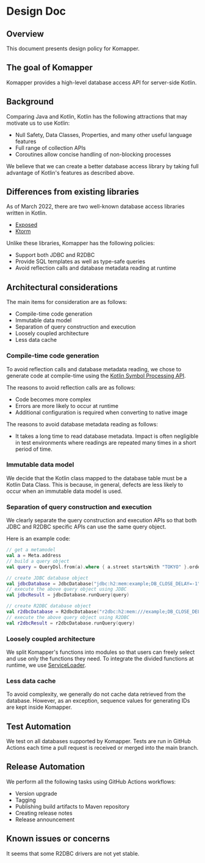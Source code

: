 # Design Doc

## Overview

This document presents design policy for Komapper.

## The goal of Komapper

Komapper provides a high-level database access API for server-side Kotlin.

## Background

Comparing Java and Kotlin, Kotlin has the following attractions that may motivate us to use Kotlin:

- Null Safety, Data Classes, Properties, and many other useful language features
- Full range of collection APIs
- Coroutines allow concise handling of non-blocking processes

We believe that we can create a better database access library
by taking full advantage of Kotlin's features as described above.

## Differences from existing libraries

As of March 2022, there are two well-known database access libraries written in Kotlin.

- [Exposed](https://github.com/JetBrains/Exposed)
- [Ktorm](https://github.com/kotlin-orm/ktorm)

Unlike these libraries, Komapper has the following policies:

- Support both JDBC and R2DBC
- Provide SQL templates as well as type-safe queries
- Avoid reflection calls and database metadata reading at runtime

## Architectural considerations

The main items for consideration are as follows:

- Compile-time code generation
- Immutable data model
- Separation of query construction and execution
- Loosely coupled architecture
- Less data cache

### Compile-time code generation

To avoid reflection calls and database metadata reading, 
we chose to generate code at compile-time using the [Kotlin Symbol Processing API](https://github.com/google/ksp).

The reasons to avoid reflection calls are as follows:

- Code becomes more complex
- Errors are more likely to occur at runtime
- Additional configuration is required when converting to native image

The reasons to avoid database metadata reading as follows:

- It takes a long time to read database metadata.
Impact is often negligible in test environments where readings are repeated many times in a short period of time.

### Immutable data model

We decide that the Kotlin class mapped to the database table must be a Kotlin Data Class.
This is because, in general, defects are less likely to occur when an immutable data model is used.

### Separation of query construction and execution

We clearly separate the query construction and execution APIs
so that both JDBC and R2DBC specific APIs can use the same query object.

Here is an example code:

```kotlin
// get a metamodel
val a = Meta.address
// build a query object
val query = QueryDsl.from(a).where { a.street startsWith "TOKYO" }.orderBy(a.id)

// create JDBC database object
val jdbcDatabase = JdbcDatabase("jdbc:h2:mem:example;DB_CLOSE_DELAY=-1")
// execute the above query object using JDBC
val jdbcResult = jdbcDatabase.runQuery(query)

// create R2DBC database object
val r2dbcDatabase = R2dbcDatabase("r2dbc:h2:mem:///example;DB_CLOSE_DELAY=-1")
// execute the above query object using R2DBC
val r2dbcResult = r2dbcDatabase.runQuery(query)
```

### Loosely coupled architecture

We split Komapper's functions into modules so that users can freely select and use only the functions they need.
To integrate the divided functions at runtime, we use
[ServiceLoader](https://docs.oracle.com/en/java/javase/11/docs/api/java.base/java/util/ServiceLoader.html).

### Less data cache

To avoid complexity, we generally do not cache data retrieved from the database.
However, as an exception, sequence values for generating IDs are kept inside Komapper.

## Test Automation

We test on all databases supported by Komapper.
Tests are run in GitHub Actions each time a pull request is received or merged into the main branch.

## Release Automation

We perform all the following tasks using GitHub Actions workflows:

- Version upgrade
- Tagging
- Publishing build artifacts to Maven repository
- Creating release notes
- Release announcement

## Known issues or concerns

It seems that some R2DBC drivers are not yet stable.